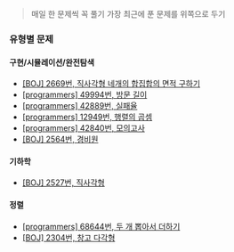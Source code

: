 > 매일 한 문제씩 꼭 풀기 
> 가장 최근에 푼 문제를 위쪽으로 두기

### 유형별 문제
#### 구현/시뮬레이션/완전탐색
* [[BOJ] 2669번, 직사각형 네개의 합집합의 면적 구하기](/BOJ/2669.cpp)
* [[programmers] 49994번, 방문 길이](/programmers/49994.cpp)
* [[programmers] 42889번, 실패율](/programmers/42889.cpp)
* [[programmers] 12949번, 행렬의 곱셈](/programmers/12949.cpp)
* [[programmers] 42840번, 모의고사](/programmers/42840.cpp)
* [[BOJ] 2564번, 경비원](/BOJ/2564.cpp)
#### 기하학
* [[BOJ] 2527번, 직사각형](/BOJ/2527.cpp)
#### 정렬
* [[programmers] 68644번, 두 개 뽑아서 더하기](/programmers/68644.cpp)
* [[BOJ] 2304번, 창고 다각형](/BOJ/2304.cpp)